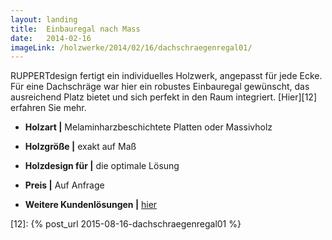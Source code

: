 ```yaml
---
layout: landing
title:  Einbauregal nach Mass
date:   2014-02-16
imageLink: /holzwerke/2014/02/16/dachschraegenregal01/
---
```


RUPPERTdesign fertigt ein individuelles Holzwerk, angepasst für jede Ecke.
Für eine Dachschräge war hier ein robustes Einbauregal gewünscht,
das ausreichend Platz bietet und sich perfekt in den Raum integriert.
[Hier][12] erfahren Sie mehr.

* **Holzart \|** Melaminharzbeschichtete Platten oder Massivholz
* **Holzgröße \|** exakt auf Maß
* **Holzdesign für \|** die optimale Lösung
* **Preis \|** Auf Anfrage

* **Weitere Kundenlösungen \|** <a href="{{ site.baseurl }}/holzwerke">hier</a>



[12]: {% post_url 2015-08-16-dachschraegenregal01 %}
